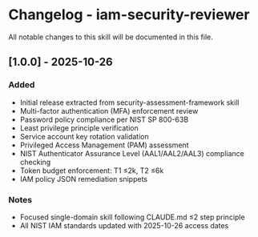 # Changelog - iam-security-reviewer

All notable changes to this skill will be documented in this file.

## [1.0.0] - 2025-10-26

### Added
- Initial release extracted from security-assessment-framework skill
- Multi-factor authentication (MFA) enforcement review
- Password policy compliance per NIST SP 800-63B
- Least privilege principle verification
- Service account key rotation validation
- Privileged Access Management (PAM) assessment
- NIST Authenticator Assurance Level (AAL1/AAL2/AAL3) compliance checking
- Token budget enforcement: T1 ≤2k, T2 ≤6k
- IAM policy JSON remediation snippets

### Notes
- Focused single-domain skill following CLAUDE.md ≤2 step principle
- All NIST IAM standards updated with 2025-10-26 access dates
